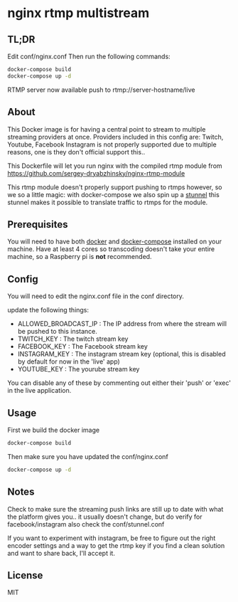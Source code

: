 # nginx rtmp multistream

## TL;DR
Edit conf/nginx.conf
Then run the following commands:
```sh
docker-compose build
docker-compose up -d
```
RTMP server now available push to rtmp://server-hostname/live

## About
This Docker image is for having a central point to stream to multiple streaming providers at once.
Providers included in this config are: Twitch, Youtube, Facebook
Instagram is not properly supported due to multiple reasons, one is they don't official support this..

This Dockerfile will let you run nginx with the compiled rtmp module from https://github.com/sergey-dryabzhinsky/nginx-rtmp-module

This rtmp module doesn't properly support pushing to rtmps however, so we so a little magic:
with docker-compose we also spin up a [stunnel](https://www.stunnel.org/)
this stunnel makes it possible to translate traffic to rtmps for the module.

## Prerequisites 
You will need to have both [docker](https://www.docker.com/) and [docker-compose](https://docs.docker.com/compose/install/) installed on your machine.
Have at least 4 cores so transcoding doesn't take your entire machine, so a Raspberry pi is __not__ recommended.

## Config
You will need to edit the nginx.conf file in the conf directory.

update the following things:
* ALLOWED_BROADCAST_IP : The IP address from where the stream will be pushed to this instance.
* TWITCH_KEY : The twitch stream key
* FACEBOOK_KEY : The Facebook stream key
* INSTAGRAM_KEY : The instagram stream key (optional, this is disabled by default for now in the 'live' app)
* YOUTUBE_KEY : The yourube stream key
 
You can disable any of these by commenting out either their 'push' or 'exec' in the live application.

## Usage
First we build the docker image
```sh
docker-compose build
```
Then make sure you have updated the conf/nginx.conf
```sh
docker-compose up -d
```

## Notes
Check to make sure the streaming push links are still up to date with what the platform gives you..
it usually doesn't change, but do verify
for facebook/instagram also check the conf/stunnel.conf

If you want to experiment with instagram, be free to figure out the right encoder settings and a way to get the rtmp key
if you find a clean solution and want to share back, I'll accept it.

License
----

MIT
